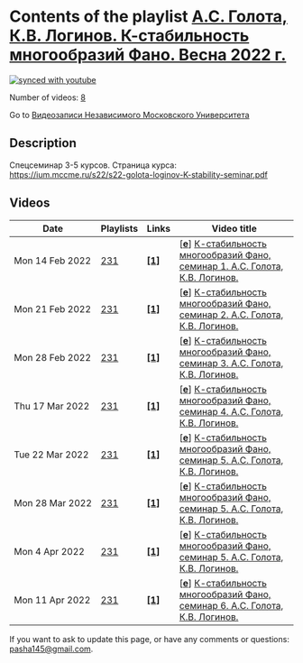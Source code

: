 # Contents of the playlist [А.С. Голота, К.В. Логинов. К-стабильность многообразий Фано. Весна 2022 г.](https://www.youtube.com/playlist?list=PLp9ABVh6_x4Fqwt740ZXJ8x2L5E1LMt-1)

[![synced with youtube](https://img.shields.io/github/last-commit/mathphysschool/mathphysschool.github.io/autoupdate1?label=synced%20with%20youtube)](https://github.com/mathphysschool/mathphysschool.github.io/commits/autoupdate1)

Number of videos: [8](#videos)

Go to [Видеозаписи Независимого Московского Университета](../README.md)

## Description

Спецсеминар 3-5 курсов.
Страница курса:
<https://ium.mccme.ru/s22/s22-golota-loginov-K-stability-seminar.pdf>

## Videos

|Date|Playlists|Links|Video title|
|---|---|---|---|
| Mon&nbsp;14&nbsp;Feb&nbsp;2022 | [231](../playlists/231 "А.С. Голота, К.В. Логинов. К-стабильность многообразий Фано. Весна 2022 г.") | [**[1]**](https://ium.mccme.ru/s22/s22-golota-loginov.html) | [[**e**](https://studio.youtube.com/video/3Pq9OjCP9xo/edit "Edit")] [К-стабильность многообразий Фано, семинар 1. А.С. Голота, К.В. Логинов.](https://www.youtube.com/watch?v=3Pq9OjCP9xo&list=PLp9ABVh6_x4Fqwt740ZXJ8x2L5E1LMt-1 "Спецсеминар для 3-5 курсов.&#013;&#013;Страница курса:&#013;https://ium.mccme.ru/s22/s22-golota-loginov.html") |
| Mon&nbsp;21&nbsp;Feb&nbsp;2022 | [231](../playlists/231 "А.С. Голота, К.В. Логинов. К-стабильность многообразий Фано. Весна 2022 г.") | [**[1]**](https://ium.mccme.ru/s22/s22-golota-loginov.html) | [[**e**](https://studio.youtube.com/video/-vfhiRLsiEY/edit "Edit")] [К-стабильность многообразий Фано, семинар 2. А.С. Голота, К.В. Логинов.](https://www.youtube.com/watch?v=-vfhiRLsiEY&list=PLp9ABVh6_x4Fqwt740ZXJ8x2L5E1LMt-1 "Спецсеминар для 3-5 курсов.&#013;&#013;Страница курса:&#013;https://ium.mccme.ru/s22/s22-golota-loginov.html") |
| Mon&nbsp;28&nbsp;Feb&nbsp;2022 | [231](../playlists/231 "А.С. Голота, К.В. Логинов. К-стабильность многообразий Фано. Весна 2022 г.") | [**[1]**](https://ium.mccme.ru/s22/s22-golota-loginov.html) | [[**e**](https://studio.youtube.com/video/QWEhsnUoS-s/edit "Edit")] [К-стабильность многообразий Фано, семинар 3. А.С. Голота, К.В. Логинов.](https://www.youtube.com/watch?v=QWEhsnUoS-s&list=PLp9ABVh6_x4Fqwt740ZXJ8x2L5E1LMt-1 "Спецсеминар для 3-5 курсов.&#013;&#013;Страница курса:&#013;https://ium.mccme.ru/s22/s22-golota-loginov.html") |
| Thu&nbsp;17&nbsp;Mar&nbsp;2022 | [231](../playlists/231 "А.С. Голота, К.В. Логинов. К-стабильность многообразий Фано. Весна 2022 г.") | [**[1]**](https://ium.mccme.ru/s22/s22-golota-loginov.html) | [[**e**](https://studio.youtube.com/video/-NnnZD_R2pI/edit "Edit")] [К-стабильность многообразий Фано, семинар 4. А.С. Голота, К.В. Логинов.](https://www.youtube.com/watch?v=-NnnZD_R2pI&list=PLp9ABVh6_x4Fqwt740ZXJ8x2L5E1LMt-1 "Спецсеминар для 3-5 курсов.&#013;&#013;Страница курса:&#013;https://ium.mccme.ru/s22/s22-golota-loginov.html") |
| Tue&nbsp;22&nbsp;Mar&nbsp;2022 | [231](../playlists/231 "А.С. Голота, К.В. Логинов. К-стабильность многообразий Фано. Весна 2022 г.") | [**[1]**](https://ium.mccme.ru/s22/s22-golota-loginov.html) | [[**e**](https://studio.youtube.com/video/9qAfuA2UM9o/edit "Edit")] [К-стабильность многообразий Фано, семинар 5. А.С. Голота, К.В. Логинов.](https://www.youtube.com/watch?v=9qAfuA2UM9o&list=PLp9ABVh6_x4Fqwt740ZXJ8x2L5E1LMt-1 "Спецсеминар для 3-5 курсов.&#013;&#013;Страница курса:&#013;https://ium.mccme.ru/s22/s22-golota-loginov.html") |
| Mon&nbsp;28&nbsp;Mar&nbsp;2022 | [231](../playlists/231 "А.С. Голота, К.В. Логинов. К-стабильность многообразий Фано. Весна 2022 г.") | [**[1]**](https://ium.mccme.ru/s22/s22-golota-loginov.html) | [[**e**](https://studio.youtube.com/video/rb_lyemQ99g/edit "Edit")] [К-стабильность многообразий Фано, семинар 5. А.С. Голота, К.В. Логинов.](https://www.youtube.com/watch?v=rb_lyemQ99g&list=PLp9ABVh6_x4Fqwt740ZXJ8x2L5E1LMt-1 "Спецсеминар для 3-5 курсов.&#013;&#013;Страница курса:&#013;https://ium.mccme.ru/s22/s22-golota-loginov.html") |
| Mon&nbsp;4&nbsp;Apr&nbsp;2022 | [231](../playlists/231 "А.С. Голота, К.В. Логинов. К-стабильность многообразий Фано. Весна 2022 г.") | [**[1]**](https://ium.mccme.ru/s22/s22-golota-loginov.html) | [[**e**](https://studio.youtube.com/video/5z_Bs3BTXZY/edit "Edit")] [К-стабильность многообразий Фано, семинар 5. А.С. Голота, К.В. Логинов.](https://www.youtube.com/watch?v=5z_Bs3BTXZY&list=PLp9ABVh6_x4Fqwt740ZXJ8x2L5E1LMt-1 "Спецсеминар для 3-5 курсов.&#013;&#013;Страница курса:&#013;https://ium.mccme.ru/s22/s22-golota-loginov.html") |
| Mon&nbsp;11&nbsp;Apr&nbsp;2022 | [231](../playlists/231 "А.С. Голота, К.В. Логинов. К-стабильность многообразий Фано. Весна 2022 г.") | [**[1]**](https://ium.mccme.ru/s22/s22-golota-loginov.html) | [[**e**](https://studio.youtube.com/video/jGHV059sbEI/edit "Edit")] [К-стабильность многообразий Фано, семинар 6. А.С. Голота, К.В. Логинов.](https://www.youtube.com/watch?v=jGHV059sbEI&list=PLp9ABVh6_x4Fqwt740ZXJ8x2L5E1LMt-1 "Спецсеминар для 3-5 курсов.&#013;&#013;Страница курса:&#013;https://ium.mccme.ru/s22/s22-golota-loginov.html") |


 If you want to ask to update this page, or have any comments or questions: <pasha145@gmail.com>.